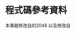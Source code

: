 <h1>程式碼參考資料</h1>
本專題修改自<https://github.com/kubowania/2048)>的2048
以及修改自<https://www.bilibili.com/video/BV1YS4y1N72e?share_source=copy_web>

